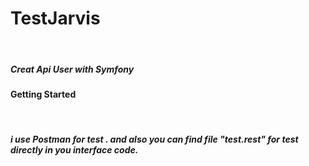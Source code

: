 <h1> TestJarvis </h1> </br>
<h5> Creat Api User with Symfony  </h5>

<h4> Getting Started  </h4>   </br>
<h5>  i use Postman for test . and also you can find file "test.rest" for test directly in you interface code. </h5> 
